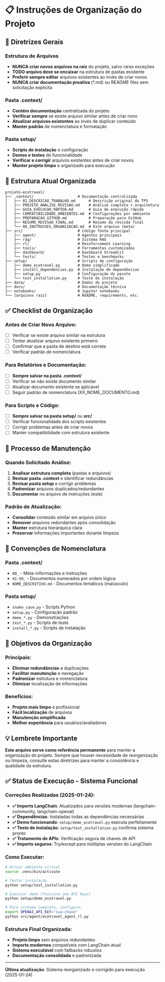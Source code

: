 # 📋 Instruções de Organização do Projeto

## 🎯 Diretrizes Gerais

### Estrutura de Arquivos
- **NUNCA criar novos arquivos na raiz** do projeto, salvo raras exceções
- **TODO arquivo deve se encaixar** na estrutura de pastas existente
- **Preferir sempre editar** arquivos existentes ao invés de criar novos
- **NUNCA criar documentação proativa** (*.md) ou README files sem solicitação explícita

### Pasta .context/
- **Contém documentação** centralizada do projeto
- **Verificar sempre** se existe arquivo similar antes de criar novo
- **Atualizar arquivos existentes** ao invés de duplicar conteúdo
- **Manter padrão** de nomenclatura e formatação

### Pasta setup/
- **Scripts de instalação** e configuração
- **Demos e testes** de funcionalidade
- **Verificar e corrigir** arquivos existentes antes de criar novos
- **Manter projeto limpo** e organizado para execução

## 📁 Estrutura Atual Organizada

```
projeto-ecotravel/
├── .context/                    # Documentação centralizada
│   ├── 01_DESCRICAO_TRABALHO.md      # Descrição original do TP5
│   ├── PROJETO_ANALISE_REVISAO.md    # Análise completa + arquitetura
│   ├── GUIA_EXECUCAO_RAPIDA.md       # Guia de execução rápida
│   ├── COMPATIBILIDADE_AMBIENTES.md  # Configurações por ambiente
│   ├── PREPARACAO_GITHUB.md          # Preparação para GitHub
│   ├── RESUMO_REVISAO_FINAL.md       # Resumo da revisão final
│   └── 00_INSTRUCOES_ORGANIZACAO.md  # Este arquivo (meta)
├── src/                         # Código fonte principal
│   ├── agent/                   # Agentes principais
│   ├── rag/                     # Sistema RAG
│   ├── rl/                      # Reinforcement Learning
│   ├── tools/                   # Ferramentas customizadas
│   ├── dashboard/               # Dashboard Streamlit
│   └── tests/                   # Testes e benchmarks
├── setup/                       # Scripts de configuração
│   ├── demo_ecotravel.py        # Demo simplificado
│   ├── install_dependencies.py  # Instalação de dependências
│   ├── setup.py                 # Configuração do pacote
│   └── test_installation.py     # Teste de instalação
├── data/                        # Dados do projeto
├── docs/                        # Documentação técnica
├── notebooks/                   # Jupyter notebooks
└── [arquivos raiz]              # README, requirements, etc.
```

## ✅ Checklist de Organização

### Antes de Criar Novo Arquivo:
- [ ] Verificar se existe arquivo similar na estrutura
- [ ] Tentar atualizar arquivo existente primeiro
- [ ] Confirmar que a pasta de destino está correta
- [ ] Verificar padrão de nomenclatura

### Para Relatórios e Documentação:
- [ ] **Sempre salvar na pasta .context/**
- [ ] Verificar se não existe documento similar
- [ ] Atualizar documento existente se aplicável
- [ ] Seguir padrão de nomenclatura (XX_NOME_DOCUMENTO.md)

### Para Scripts e Código:
- [ ] **Sempre salvar na pasta setup/** ou **src/**
- [ ] Verificar funcionalidade dos scripts existentes
- [ ] Corrigir problemas antes de criar novos
- [ ] Manter compatibilidade com estrutura existente

## 🔄 Processo de Manutenção

### Quando Solicitado Análise:
1. **Analisar estrutura completa** (pastas e arquivos)
2. **Revisar pasta .context** e identificar redundâncias
3. **Revisar pasta setup** e corrigir problemas
4. **Padronizar** arquivos duplicados/redundantes
5. **Documentar** no arquivo de instruções (este)

### Padrão de Atualização:
- **Consolidar** conteúdo similar em arquivo único
- **Remover** arquivos redundantes após consolidação
- **Manter** estrutura hierárquica clara
- **Preservar** informações importantes durante limpeza

## 📝 Convenções de Nomenclatura

### Pasta .context/
- `00_` - Meta-informações e instruções
- `01-99_` - Documentos numerados por ordem lógica
- `NOME_DESCRITIVO.md` - Documentos temáticos (maiúsculo)

### Pasta setup/
- `snake_case.py` - Scripts Python
- `setup.py` - Configuração padrão
- `demo_*.py` - Demonstrações
- `test_*.py` - Scripts de teste
- `install_*.py` - Scripts de instalação

## 🎯 Objetivos da Organização

### Principais:
- **Eliminar redundâncias** e duplicações
- **Facilitar manutenção** e navegação
- **Padronizar** estrutura e nomenclatura
- **Otimizar** localização de informações

### Benefícios:
- **Projeto mais limpo** e profissional
- **Fácil localização** de arquivos
- **Manutenção simplificada**
- **Melhor experiência** para usuários/avaliadores

## 💡 Lembrete Importante

**Este arquivo serve como referência permanente** para manter a organização do projeto. Sempre que houver necessidade de reorganização ou limpeza, consulte estas diretrizes para manter a consistência e qualidade da estrutura.

## ✅ Status de Execução - Sistema Funcional

### Correções Realizadas (2025-01-24):
- **✅ Imports LangChain**: Atualizados para versões modernas (langchain-community, langchain-openai)
- **✅ Dependências**: Instaladas todas as dependências necessárias
- **✅ Demo funcionando**: `setup/demo_ecotravel.py` executa perfeitamente
- **✅ Teste de instalação**: `setup/test_installation.py` confirma sistema pronto
- **✅ Tratamento de APIs**: Verificação segura de chaves de API
- **✅ Imports seguros**: Try/except para múltiplas versões do LangChain

### Como Executar:
```bash
# Ativar ambiente virtual
source .venv/bin/activate

# Testar instalação
python setup/test_installation.py

# Executar demo (funciona sem API keys)
python setup/demo_ecotravel.py

# Para sistema completo, configure:
export OPENAI_API_KEY="sua-chave"
python src/agent/ecotravel_agent_rl.py
```

### Estrutura Final Organizada:
- **Projeto limpo** sem arquivos redundantes
- **Imports modernos** compatíveis com LangChain atual
- **Sistema executável** com fallbacks robustos
- **Documentação consolidada** e padronizada

---

**Última atualização**: Sistema reorganizado e corrigido para execução (2025-01-24)